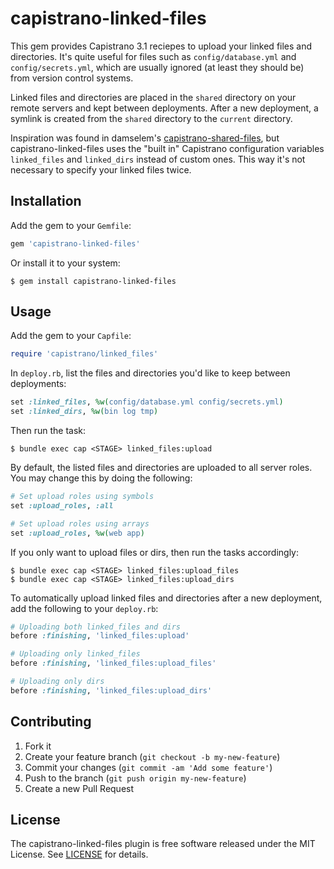 # capistrano-linked-files

This gem provides Capistrano 3.1 reciepes to upload your linked files and
directories. It's quite useful for files such as `config/database.yml` and
`config/secrets.yml`, which are usually ignored (at least they should be) from
version control systems.

Linked files and directories are placed in the `shared` directory on your
remote servers and kept between deployments. After a new deployment, a symlink
is created from the `shared` directory to the `current` directory.

Inspiration was found in damselem's
[capistrano-shared-files](https://github.com/damselem/capistrano-shared-file),
but capistrano-linked-files uses the "built in" Capistrano configuration
variables `linked_files` and `linked_dirs` instead of custom ones. This way
it's not necessary to specify your linked files twice.

## Installation

Add the gem to your `Gemfile`:

```ruby
gem 'capistrano-linked-files'
```

Or install it to your system:

```
$ gem install capistrano-linked-files
```

## Usage

Add the gem to your `Capfile`:

```ruby
require 'capistrano/linked_files'
```

In `deploy.rb`, list the files and directories you'd like to keep between
deployments:

```ruby
set :linked_files, %w(config/database.yml config/secrets.yml)
set :linked_dirs, %w(bin log tmp)
```

Then run the task:

```
$ bundle exec cap <STAGE> linked_files:upload
```

By default, the listed files and directories are uploaded to all server roles.
You may change this by doing the following:

```ruby
# Set upload roles using symbols
set :upload_roles, :all

# Set upload roles using arrays
set :upload_roles, %w(web app)
```

If you only want to upload files or dirs, then run the tasks accordingly:

```
$ bundle exec cap <STAGE> linked_files:upload_files
$ bundle exec cap <STAGE> linked_files:upload_dirs
```

To automatically upload linked files and directories after a new deployment,
add the following to your `deploy.rb`:

```ruby
# Uploading both linked_files and dirs
before :finishing, 'linked_files:upload'

# Uploading only linked_files
before :finishing, 'linked_files:upload_files'

# Uploading only dirs
before :finishing, 'linked_files:upload_dirs'
```

## Contributing

1. Fork it
2. Create your feature branch (`git checkout -b my-new-feature`)
3. Commit your changes (`git commit -am 'Add some feature'`)
4. Push to the branch (`git push origin my-new-feature`)
5. Create a new Pull Request

## License

The capistrano-linked-files plugin is free software released under the MIT
License. See
[LICENSE](https://github.com/runar/capistrano-linked-files/blob/master/LICENSE)
for details.
